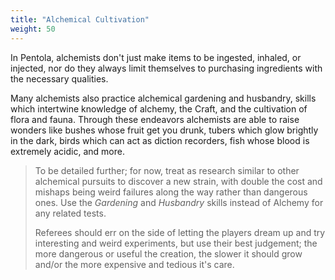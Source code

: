 ```yaml
---
title: "Alchemical Cultivation"
weight: 50
---
```


In Pentola, alchemists don't just make items to be ingested, inhaled, or injected, nor do they always limit themselves to purchasing ingredients with the necessary qualities.

Many alchemists also practice alchemical gardening and husbandry, skills which intertwine knowledge of alchemy, the Craft, and the cultivation of flora and fauna.
Through these endeavors alchemists are able to raise wonders like bushes whose fruit get you drunk, tubers which glow brightly in the dark, birds which can act as diction recorders, fish whose blood is extremely acidic, and more.

> To be detailed further; for now, treat as research similar to other alchemical pursuits to discover a new strain, with double the cost and mishaps being weird failures along the way rather than dangerous ones.
> Use the _Gardening_ and _Husbandry_ skills instead of Alchemy for any related tests.
>
> Referees should err on the side of letting the players dream up and try interesting and weird experiments, but use their best judgement;
> the more dangerous or useful the creation, the slower it should grow and/or the more expensive and tedious it's care.
